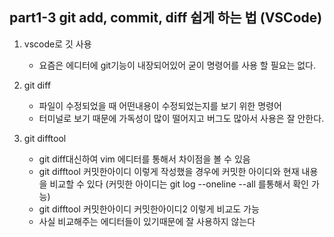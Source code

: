 ## part1-3 git add, commit, diff 쉽게 하는 법 (VSCode)

1. vscode로 깃 사용

   - 요즘은 에디터에 git기능이 내장되어있어 굳이 명령어를 사용 할 필요는 없다.

2. git diff

   - 파일이 수정되었을 때 어떤내용이 수정되었는지를 보기 위한 명령어
   - 터미널로 보기 때문에 가독성이 많이 떨어지고 버그도 많아서 사용은 잘 안한다.

3. git difftool
   - git diff대신하여 vim 에디터를 통해서 차이점을 볼 수 있음
   - git difftool 커밋한아이디 이렇게 작성했을 경우에 커밋한 아이디와 현재 내용을 비교할 수 있다
     (커밋한 아이디는 git log --oneline --all 를통해서 확인 가능)
   - git difftool 커밋한아이디 커밋한아이디2 이렇게 비교도 가능
   - 사실 비교해주는 에디터들이 있기때문에 잘 사용하지 않는다
